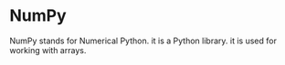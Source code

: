 # NumPy
NumPy stands for Numerical Python.
it is a Python library.
it is used for working with arrays.
